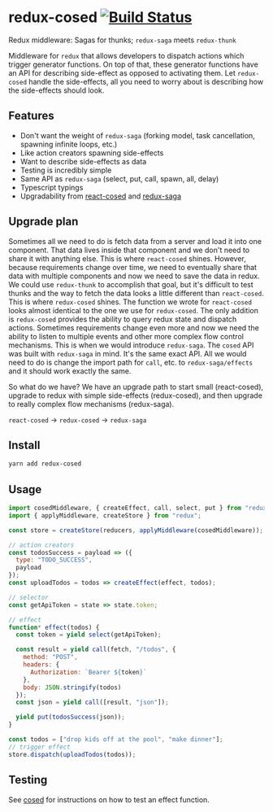 # redux-cosed [![Build Status](https://travis-ci.org/neurosnap/redux-cosed.svg?branch=master)](https://travis-ci.org/neurosnap/redux-cosed)

Redux middleware: Sagas for thunks; `redux-saga` meets `redux-thunk`

Middleware for `redux` that allows developers to dispatch actions which trigger
generator functions. On top of that, these generator functions have an API
for describing side-effect as opposed to activating them. Let `redux-cosed` handle
the side-effects, all you need to worry about is describing how the side-effects
should look.

## Features

- Don't want the weight of `redux-saga` (forking model, task cancellation, spawning infinite loops, etc.)
- Like action creators spawning side-effects
- Want to describe side-effects as data
- Testing is incredibly simple
- Same API as `redux-saga` (select, put, call, spawn, all, delay)
- Typescript typings
- Upgradability from [react-cosed](https://github.com/neurosnap/react-cosed) and [redux-saga](https://github.com/redux-saga/redux-saga)

## Upgrade plan

Sometimes all we need to do is fetch data from a server and load it into one
component. That data lives inside that component and we don't need to share
it with anything else. This is where `react-cosed` shines. However, because
requirements change over time, we need to eventually share that data with
multiple components and now we need to save the data in redux. We could
use `redux-thunk` to accomplish that goal, but it's difficult to test thunks
and the way to fetch the data looks a little different than `react-cosed`.
This is where `redux-cosed` shines. The function we wrote for `react-cosed`
looks almost identical to the one we use for `redux-cosed`. The only addition
is `redux-cosed` provides the ability to query redux state and dispatch actions.
Sometimes requirements change even more and now we need the ability to listen to multiple events and other
more complex flow control mechanisms. This is when we would introduce `redux-saga`.
The `cosed` API was built with `redux-saga` in mind. It's the same exact API.
All we would need to do is change the import path for `call`, etc. to `redux-saga/effects`
and it should work exactly the same.

So what do we have? We have an upgrade path to start small (react-cosed), upgrade
to redux with simple side-effects (redux-cosed), and then upgrade to really complex
flow mechanisms (redux-saga).

`react-cosed` -> `redux-cosed` -> `redux-saga`

## Install

```bash
yarn add redux-cosed
```

## Usage

```js
import cosedMiddleware, { createEffect, call, select, put } from "redux-cosed";
import { applyMiddleware, createStore } from "redux";

const store = createStore(reducers, applyMiddleware(cosedMiddleware));

// action creators
const todosSuccess = payload => ({
  type: "TODO_SUCCESS",
  payload
});
const uploadTodos = todos => createEffect(effect, todos);

// selector
const getApiToken = state => state.token;

// effect
function* effect(todos) {
  const token = yield select(getApiToken);

  const result = yield call(fetch, "/todos", {
    method: "POST",
    headers: {
      Authorization: `Bearer ${token}`
    },
    body: JSON.stringify(todos)
  });
  const json = yield call([result, "json"]);

  yield put(todosSuccess(json));
}

const todos = ["drop kids off at the pool", "make dinner"];
// trigger effect
store.dispatch(uploadTodos(todos));
```

## Testing

See [cosed](https://github.com/neurosnap/cosed#testing) for instructions on
how to test an effect function.
